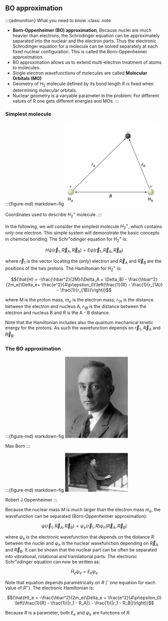## BO approximation

:::{admonition} What you need to know
:class: note

-  **Born-Oppenheimer (BO) approximation**, Because nuclei are much heavier than electrons, the Schrodinger equation can be approximately separated into the nuclear and the electron parts. Thus the electronic Schrodinger equation for a molecule can be solved separately at each fixed nuclear configuration. This is called the Born-Oppenheimer approximation.
- BO approximation allows us to extend multi-electron treatment of atoms to molecules. 
- Single electron wavefunctions of molecules are called **Molecular Orbitals (MO)**
- Geometry of $H_2$ molecule defined by its bond length $R$ is fixed when determining molecular orbitals. 
- Nuclear geometry is a varyable parameter in the problem: For different values of R one gets different energies and MOs. 
:::



### Simplest molecule

:::{figure-md} markdown-fig
<img src="./images/h2plus_mol.png" alt="electro" class="bg-primary mb-1" width="300px">

Coordinates used to describe $H^{+}_2$ molecule. 
:::

In the following, we will consider the simplest molecule $H_2^+$, which contains only one electron. This simple system will demonstrate the basic concepts in chemical bonding. The Schr\"odinger equation for H$_2^+$ is:

$${H\psi(\vec{r}_1,\vec{R}_A,\vec{R}_B) = E\psi(\vec{r}_1,\vec{R}_A,\vec{R}_B)}$$

where $\vec{r}_1$ is the vector locating the (only) electron and $\vec{R}_A$ and $\vec{R}_B$
are the positions of the two protons. The Hamiltonian for H$_2^+$ is:

$${\hat{H} = -\frac{\hbar^2}{2M}(\Delta_A + \Delta_B) - \frac{\hbar^2}{2m_e}\Delta_e+ \frac{e^2}{4\pi\epsilon_0}\left(\frac{1}{R} - \frac{1}{r_{1A}} - \frac{1}{r_{1B}}\right)}$$

where $M$ is the proton mass, $m_e$ is the electron mass, $r_{1A}$ is the distance between the electron and nucleus A, $r_{1B}$ is the distance between the electron and nucleus B and $R$ is the A - B distance.

Note that the Hamiltonian includes also the quantum mechanical kinetic energy for the protons. As such the wavefunction depends on $\vec{r}_1$, $\vec{R}_A$ and $\vec{R}_B$. 

### The BO approximation

:::{figure-md} markdown-fig
<img src="./images/Born.jpg" alt="electro" class="bg-primary mb-1" width="200px">

Max Born
:::

:::{figure-md} markdown-fig
<img src="./images/BO.jpeg" alt="electro" class="bg-primary mb-1" width="200px">

Robert J Oppenheimer
:::

Because the nuclear mass $M$ is much larger than the electron mass $m_e$, the wavefunction can be separated (Born-Oppenheimer approximation):

$${\psi(\vec{r}_1,\vec{R}_A,\vec{R}_B) = \psi_e(\vec{r}_1, R)\psi_n(\vec{R}_A, \vec{R}_B)}$$

where $\psi_e$ is the electronic wavefunction that depends on the distance $R$ between the nuclei and $\psi_n$ is the nuclear wavefunction depending on $\vec{R}_A$ and $\vec{R}_B$. It can be shown that the nuclear part can be often be separated into vibrational, rotational and translational parts. The electronic Schr\"odinger equation can now be written as:

$${\hat{H}_e\psi_e = E_e\psi_e}$$

Note that equation depends parametrically on $R$ (``one equation for each value of $R$''). The electronic Hamiltonian is:

$${\hat{H}_e = -\frac{\hbar^2}{2m_e}\Delta_e + \frac{e^2}{4\pi\epsilon_0}
\left(\frac{1}{R} - \frac{1}{|r_1 - R_A|} - \frac{1}{|r_1 - R_B|}\right)}$$

Because $R$ is a parameter, both $E_e$ and $\psi_e$ are functions of $R$.

